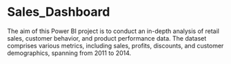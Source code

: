 # Sales_Dashboard
The aim of this Power BI project is to conduct an in-depth analysis of retail sales, customer  behavior, and product performance data. The dataset comprises various metrics, including sales, profits, discounts, and customer demographics, spanning from 2011 to 2014.
